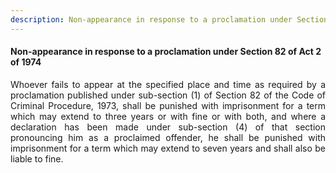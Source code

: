 ```yaml
---
description: Non-appearance in response to a proclamation under Section 82 of Act 2 of 1974
---
```


#### Non-appearance in response to a proclamation under Section 82 of Act 2 of 1974
<div style="text-align: justify">

Whoever fails to appear at the specified place and time as required by a proclamation published under sub-section (1) of Section 82 of the Code of Criminal Procedure, 1973, shall be punished with imprisonment for a term which may extend to three years or with fine or with both, and where a declaration has been made under sub-section (4) of that section pronouncing him as a proclaimed offender, he shall be punished with imprisonment for a term which may extend to seven years and shall also be liable to fine.

</div>
